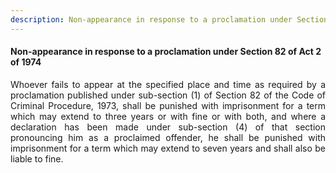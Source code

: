 ```yaml
---
description: Non-appearance in response to a proclamation under Section 82 of Act 2 of 1974
---
```


#### Non-appearance in response to a proclamation under Section 82 of Act 2 of 1974
<div style="text-align: justify">

Whoever fails to appear at the specified place and time as required by a proclamation published under sub-section (1) of Section 82 of the Code of Criminal Procedure, 1973, shall be punished with imprisonment for a term which may extend to three years or with fine or with both, and where a declaration has been made under sub-section (4) of that section pronouncing him as a proclaimed offender, he shall be punished with imprisonment for a term which may extend to seven years and shall also be liable to fine.

</div>
